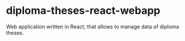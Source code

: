 # diploma-theses-react-webapp
Web application written in React, that allows to manage data of diploma theses.

